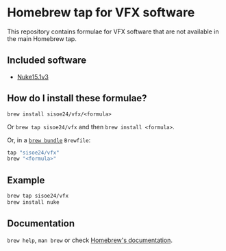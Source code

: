 # Homebrew tap for VFX software

This repository contains formulae for VFX software that are not available in the main Homebrew tap.

## Included software

- [Nuke15.1v3](https://www.foundry.com/products/nuke)

## How do I install these formulae?

`brew install sisoe24/vfx/<formula>`

Or `brew tap sisoe24/vfx` and then `brew install <formula>`.

Or, in a [`brew bundle`](https://github.com/Homebrew/homebrew-bundle) `Brewfile`:

```ruby
tap "sisoe24/vfx"
brew "<formula>"
```

## Example

```bash
brew tap sisoe24/vfx
brew install nuke
```

## Documentation

`brew help`, `man brew` or check [Homebrew's documentation](https://docs.brew.sh).
